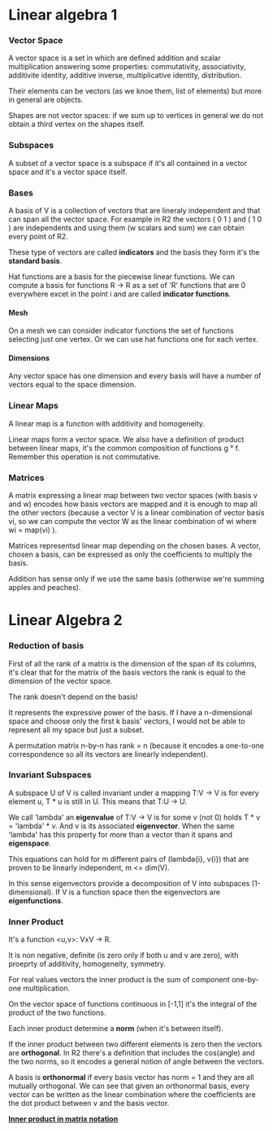 # Linear algebra 1

### Vector Space

A vector space is a set in which are defined addition and scalar multiplication answering some properties: commutativity, associativity, additivite identity, additive inverse, multiplicative identity, distribution. 

Their elements can be vectors (as we knoe them, list of elements) but more in general are objects. 

Shapes are not vector spaces: if we sum up to vertices in general we do not obtain a third vertex on the shapes itself. 

### Subspaces

A subset of a vector space is a subspace if it's all contained in a vector space and it's a vector space itself. 

### Bases

A basis of V is a collection of vectors that are lineraly independent and that can span all the vector space. For example in R2 the vectors ( 0 1 ) and ( 1 0 ) are independents and using them (w scalars and sum) we can obtain every point of R2.

These type of vectors are called **indicators** and the basis they form it's the **standard basis**.

Hat functions are a basis for the piecewise linear functions. We can compute a basis for functions R -> R as a set of 'R' functions that are 0 everywhere excet in the point i and are called **indicator functions**.

#### Mesh 

On a mesh we can consider indicator functions the set of functions selecting just one vertex. Or we can use hat functions one for each vertex. 

#### Dimensions

Any vector space has one dimension and every basis will have a number of vectors equal to the space dimension. 

### Linear Maps

A linear map is a function with additivity and homogeneity. 

Linear maps form a vector space. We also have a definition of product between linear maps, it's the common composition of functions g ° f. Remember this operation is not commutative.


### Matrices

A matrix expressing a linear map between two vector spaces (with basis v and w) encodes how basis vectors are mapped and it is enough to map all the other vectors (because a vector V is a linear combination of vector basis vi, so we can compute the vector W as the linear combination of wi where wi = map(vi) ).

Matrices representsd linear map depending on the chosen bases. A vector, chosen a basis, can be expressed as only the coefficients to multiply the basis.

Addition has sense only if we use the same basis (otherwise we're summing apples and peaches). 

# Linear Algebra 2

### Reduction of basis

First of all the rank of a matrix is the dimension of the span of its columns, it's clear that for the matrix of the basis vectors the rank is equal to the dimension of the vector space. 

The rank doesn't depend on the basis! 

It represents the expressive power of the basis. If I have a n-dimensional space and choose only the first k basis' vectors, I would not be able to represent all my space but just a subset. 

A permutation matrix n-by-n has rank = n (because it encodes a one-to-one correspondence so all its vectors are linearly independent). 

### Invariant Subspaces

A subspace U of V is called invariant under a mapping T:V -> V is for every element u, T * u is still in U. 
This means that T:U -> U.

We call 'lambda' an **eigenvalue** of T:V -> V is for some v (not 0) holds T * v = 'lambda' * v. And v is its associated **eigenvector**. When the same 'lambda' has this property for more than a vector than it spans and **eigenspace**. 

This equations can hold for m different pairs of (lambda{i}, v{i}) that are proven to be linearly independent, m <= dim(V). 

In this sense eigenvectors provide a decomposition of V into subspaces (1-dimensional). If V is a function space then the eigenvectors are **eigenfunctions**. 

### Inner Product 

It's a function <u,v>: VxV -> R.

It is non negative, definite (is zero only if both u and v are zero), with proeprty of additivity, homogeneity, symmetry.

For real values vectors the inner product is the sum of component one-by-one multiplication.

On the vector space of functions continuous in [-1,1] it's the integral of the product of the two functions. 

Each inner product determine a **norm** (when it's between itself). 

If the inner product between two different elements is zero then the vectors are **orthogonal**. In R2 there's a definition that includes the cos(angle) and the two norms, so it encodes a general notion of angle between the vectors. 

A basis is **orthonormal** if every basis vector has norm = 1 and they are all mutually orthogonal. We can see that given an orthonormal basis, every vector can be written as the linear combination where the coefficients are the dot product between v and the basis vector. 

<a href='https://github.com/theroggio/Fundamentals-of-Graphics/blob/master/scan/dotproduct.pdf'> **Inner product in matrix notation** </a>

